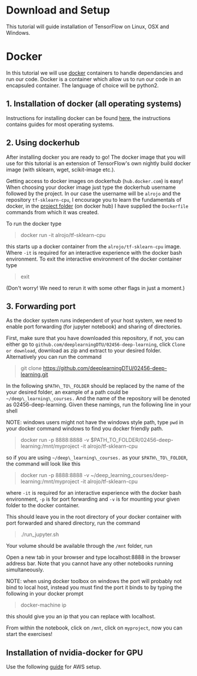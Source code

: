 # Download and Setup

This tutorial will guide installation of TensorFlow on Linux, OSX and Windows.

# Docker

In this tutorial we will use [docker](https://www.docker.com/) containers to handle dependancies and run our code.
Docker is a container which allow us to run our code in an encapsuled container.
The language of choice will be python2.

## 1. Installation of docker (all operating systems)

Instructions for installing docker can be found [here](https://docs.docker.com/engine/installation/#installation), the instructions contains guides for most operating systems.

## 2. Using dockerhub

After installing docker you are ready to go! The docker image that you will use for this tutorial is an extension of TensorFlow's own nightly build docker image (with sklearn, wget, scikit-image etc.).

Getting access to docker images on dockerhub (`hub.docker.com`) is easy! When choosing your docker image just type the dockerhub username followed by the project. In our case the username will be `alrojo` and the repository `tf-sklearn-cpu`, I encourage you to learn the fundamentals of docker, in the [project folder](https://hub.docker.com/r/alrojo/docker-whale/) (on docker hub) I have supplied the `Dockerfile` commands from which it was created.

To run the docker type

>docker run -it alrojo/tf-sklearn-cpu

this starts up a docker container from the `alrojo/tf-sklearn-cpu` image.
Where `-it` is required for an interactive experience with the docker bash environment.
To exit the interactive environment of the docker container type

>exit

(Don't worry! We need to rerun it with some other flags in just a moment.)

## 3. Forwarding port

As the docker system runs independent of your host system, we need to enable port forwarding (for jupyter notebook) and sharing of directories.

First, make sure that you have downloaded this repository, if not, you can either go to `github.com/deeplearningDTU/02456-deep-learning`, click `Clone or download`, download as zip and extract to your desired folder.
Alternatively you can run the command

>git clone https://github.com/deeplearningDTU/02456-deep-learning.git

In the following `$PATH\_TO\_FOLDER` should be replaced by the name of the your desired folder, an example of a path could be `~/deep\_learning\_courses.`
And the name of the repository will be denoted as 02456-deep-learning.
Given these namings, run the following line in your shell

NOTE: windows users might not have the windows style path, type `pwd` in your docker command windows to find you docker friendly path.

>docker run -p 8888:8888 -v $PATH\_TO\_FOLDER/02456-deep-learning:/mnt/myproject -it alrojo/tf-sklearn-cpu

so if you are using `~/deep\_learning\_courses.` as your `$PATH\_TO\_FOLDER`, the command will look like this

>docker run -p 8888:8888 -v ~/deep\_learning\_courses/deep-learning:/mnt/myproject -it alrojo/tf-sklearn-cpu

where `-it` is required for an interactive experience with the docker bash environment, `-p` is for port forwarding	and `-v` is for mounting your given folder to the docker container.

This should leave you in the root directory of your docker container with port forwarded and shared directory, run the command

>./run\_jupyter.sh

Your volume should be available through the `/mnt` folder, run

Open a new tab in your browser and type localhost:8888 in the browser address bar. Note that you cannot have any other notebooks running simultaneously.

NOTE: when using docker toolbox on windows the port will probably not bind to local host, instead you must find the port it binds to by typing the following in your docker prompt

>docker-machine ip

this should give you an ip that you can replace with localhost.

From within the notebook, click on `/mnt`, click on `myproject`, now you can start the exercises!

## Installation of nvidia-docker for GPU

Use the following [guide](http://cs224d.stanford.edu/) for AWS setup.
